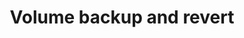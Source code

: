 ---
lang: en
layout: doc
permalink: /doc/volume-backup-revert/
redirect_from:
- /en/doc/volume-backup-revert/
- /doc/VolumeBackupRevert/
- /wiki/VolumeBackupRevert/
redirect_to: https://doc.qubes-os.org/en/latest/user/advanced-topics/volume-backup-revert.html
ref: 206
title: Volume backup and revert
---